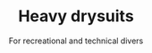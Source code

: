 ---
layout: home
lang: en
permalink: /index.html

title: Heavy drysuits
subtitle: For recreational and technical divers

hero-image: assets/img/jpg/1920/montage-poing-wide.jpg
hero-style: 

cards:
  - type: trilam-pro
  - type: tnt
    style: grid-col2
  - type: classic
    style: grid-col2
  - type: valve
    style: grid-row2
  - type: commando
  - type: batteries
    style: grid-row2
  - type: gloves
  - type: contact
  - type: materials
    style: grid-col2
  - type: trilam
  - type: kevlar-pro
---